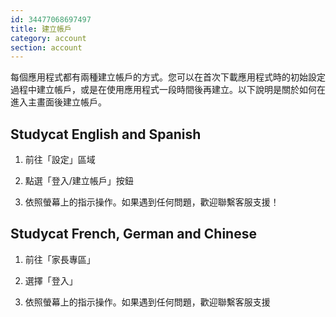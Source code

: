 ```yaml
---
id: 34477068697497
title: 建立帳戶
category: account
section: account
---
```

每個應用程式都有兩種建立帳戶的方式。您可以在首次下載應用程式時的初始設定過程中建立帳戶，或是在使用應用程式一段時間後再建立。以下說明是關於如何在進入主畫面後建立帳戶。

## Studycat English and Spanish

1. 前往「設定」區域

2. 點選「登入/建立帳戶」按鈕

3. 依照螢幕上的指示操作。如果遇到任何問題，歡迎聯繫客服支援！

## Studycat French, German and Chinese

1. 前往「家長專區」

2. 選擇「登入」

3. 依照螢幕上的指示操作。如果遇到任何問題，歡迎聯繫客服支援
```